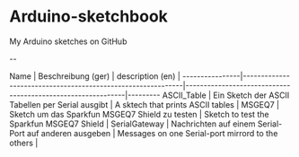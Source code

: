 Arduino-sketchbook
==================

My Arduino sketches on GitHub

--

Name            | Beschreibung (ger)                                          | description (en)                                            |
----------------|-------------------------------------------------------------|-------------------------------------------------------------|---------
ASCII_Table     | Ein Sketch der ASCII Tabellen per Serial ausgibt            | A sktech that prints ASCII tables                           |
MSGEQ7          | Sketch um das Sparkfun MSGEQ7 Shield zu testen              | Sketch to test the Sparkfun MSGEQ7 Shield                   |
SerialGateway   | Nachrichten auf einem Serial-Port auf anderen ausgeben      | Messages on one Serial-port mirrord to the others           |
